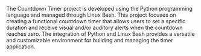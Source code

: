 The Countdown Timer project is developed using the Python programming language and managed through Linux Bash. This project focuses on creating a functional countdown timer that allows users to set a specific duration and receive visual and/or auditory alerts when the countdown reaches zero. The integration of Python and Linux Bash provides a versatile and customizable environment for building and managing the timer application.
